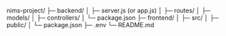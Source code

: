 nims-project/
├─ backend/
│  ├─ server.js (or app.js)
│  ├─ routes/
│  ├─ models/
│  ├─ controllers/
│  └─ package.json
├─ frontend/
│  ├─ src/
│  ├─ public/
│  └─ package.json
├─ .env
└─ README.md




